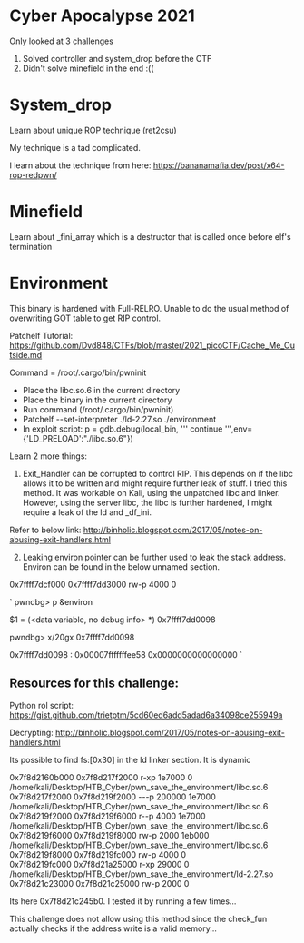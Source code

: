 # Cyber Apocalypse 2021

Only looked at 3 challenges 

1) Solved controller and system_drop before the CTF
2) Didn't solve minefield in the end :((

# System_drop 
Learn about unique ROP technique (ret2csu)

My technique is a tad complicated. 

I learn about the technique from here:
https://bananamafia.dev/post/x64-rop-redpwn/

# Minefield 
Learn about _fini_array which is a destructor that is called once before elf's termination

# Environment
This binary is hardened with Full-RELRO. 
Unable to do the usual method of overwriting GOT table to get RIP control.

Patchelf Tutorial:
https://github.com/Dvd848/CTFs/blob/master/2021_picoCTF/Cache_Me_Outside.md

Command = /root/.cargo/bin/pwninit
- Place the libc.so.6 in the current directory
- Place the binary in the current directory
- Run command (/root/.cargo/bin/pwninit)
- Patchelf  --set-interpreter ./ld-2.27.so ./environment
- In exploit script:
	p = gdb.debug(local_bin, '''
	continue
	''',env={'LD_PRELOAD':"./libc.so.6"})
	

Learn 2 more things:
1) Exit_Handler can be corrupted to control RIP.
This depends on if the libc allows it to be written and might require further leak of stuff.
I tried this method. 
It was workable on Kali, using the unpatched libc and linker.
However, using the server libc, the libc is further hardened, I might require a leak of the ld and _df_ini. 

Refer to below link: 
http://binholic.blogspot.com/2017/05/notes-on-abusing-exit-handlers.html

2) Leaking environ pointer can be further used to leak the stack address.
Environ can be found in the below unnamed section. 

0x7ffff7dcf000     0x7ffff7dd3000 rw-p     4000 0      

`
pwndbg> p &environ

$1 = (<data variable, no debug info> *) 0x7ffff7dd0098 <environ>

pwndbg> x/20gx 0x7ffff7dd0098

0x7ffff7dd0098 <environ>:       0x00007fffffffee58      0x0000000000000000
`

## Resources for this challenge:
Python rol script:
https://gist.github.com/trietptm/5cd60ed6add5adad6a34098ce255949a

Decrypting:
http://binholic.blogspot.com/2017/05/notes-on-abusing-exit-handlers.html

Its possible to find fs:[0x30]  in the ld linker section. It is dynamic 

0x7f8d2160b000     0x7f8d217f2000 r-xp   1e7000 0      /home/kali/Desktop/HTB_Cyber/pwn_save_the_environment/libc.so.6
0x7f8d217f2000     0x7f8d219f2000 ---p   200000 1e7000 /home/kali/Desktop/HTB_Cyber/pwn_save_the_environment/libc.so.6
0x7f8d219f2000     0x7f8d219f6000 r--p     4000 1e7000 /home/kali/Desktop/HTB_Cyber/pwn_save_the_environment/libc.so.6
0x7f8d219f6000     0x7f8d219f8000 rw-p     2000 1eb000 /home/kali/Desktop/HTB_Cyber/pwn_save_the_environment/libc.so.6
0x7f8d219f8000     0x7f8d219fc000 rw-p     4000 0      
0x7f8d219fc000     0x7f8d21a25000 r-xp    29000 0      /home/kali/Desktop/HTB_Cyber/pwn_save_the_environment/ld-2.27.so
0x7f8d21c23000     0x7f8d21c25000 rw-p     2000 0      

Its here 0x7f8d21c245b0. I tested it by running a few times... 

This challenge does not allow using this method since the check_fun actually checks if the address write is a valid memory...


